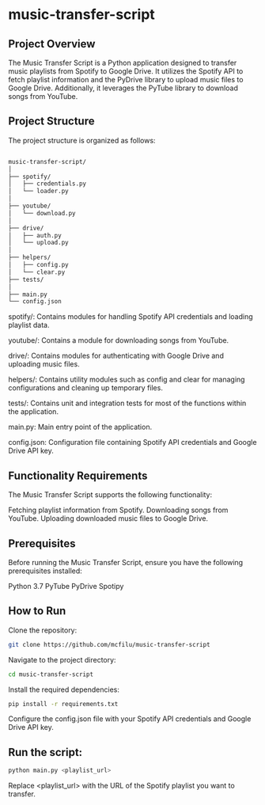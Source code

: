 # music-transfer-script

## Project Overview
The Music Transfer Script is a Python application designed to transfer music playlists from Spotify to Google Drive. It utilizes the Spotify API to fetch playlist information and the PyDrive library to upload music files to Google Drive. Additionally, it leverages the PyTube library to download songs from YouTube.

## Project Structure
The project structure is organized as follows:

```bash

music-transfer-script/
│
├── spotify/
│   ├── credentials.py
│   └── loader.py
│
├── youtube/
│   └── download.py
│
├── drive/
│   ├── auth.py
│   └── upload.py
│
├── helpers/
│   ├── config.py
│   └── clear.py
├── tests/
│
├── main.py
└── config.json
```
spotify/: Contains modules for handling Spotify API credentials and loading playlist data.

youtube/: Contains a module for downloading songs from YouTube.

drive/: Contains modules for authenticating with Google Drive and uploading music files.

helpers/: Contains utility modules such as config and clear for managing configurations and cleaning up temporary files.

tests/: Contains unit and integration tests for most of the functions within the application.

main.py: Main entry point of the application.

config.json: Configuration file containing Spotify API credentials and Google Drive API key.

## Functionality Requirements
The Music Transfer Script supports the following functionality:

Fetching playlist information from Spotify.
Downloading songs from YouTube.
Uploading downloaded music files to Google Drive.

## Prerequisites
Before running the Music Transfer Script, ensure you have the following prerequisites installed:

Python 3.7
PyTube
PyDrive
Spotipy

## How to Run
Clone the repository:
```bash
git clone https://github.com/mcfilu/music-transfer-script
```
Navigate to the project directory:

```bash
cd music-transfer-script
```

Install the required dependencies:
```bash
pip install -r requirements.txt
```

Configure the config.json file with your Spotify API credentials and Google Drive API key.

## Run the script:

```bash
python main.py <playlist_url>
```
Replace <playlist_url> with the URL of the Spotify playlist you want to transfer.